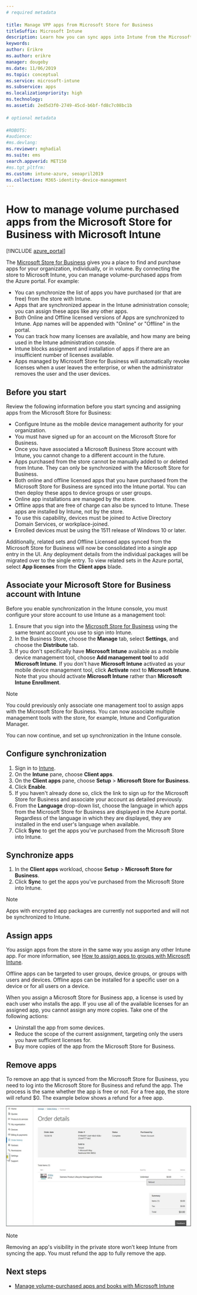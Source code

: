 ```yaml
---
# required metadata

title: Manage VPP apps from Microsoft Store for Business 
titleSuffix: Microsoft Intune
description: Learn how you can sync apps into Intune from the Microsoft Store for Business.
keywords:
author: Erikre
ms.author: erikre
manager: dougeby
ms.date: 11/06/2019
ms.topic: conceptual
ms.service: microsoft-intune
ms.subservice: apps
ms.localizationpriority: high
ms.technology:
ms.assetid: 2ed5d3f0-2749-45cd-b6bf-fd8c7c08bc1b

# optional metadata

#ROBOTS:
#audience:
#ms.devlang:
ms.reviewer: mghadial
ms.suite: ems
search.appverid: MET150
#ms.tgt_pltfrm:
ms.custom: intune-azure, seoapril2019
ms.collection: M365-identity-device-management
---
```


# How to manage volume purchased apps from the Microsoft Store for Business with Microsoft Intune

[!INCLUDE [azure_portal](../includes/azure_portal.md)]

The [Microsoft Store for Business](https://www.microsoft.com/business-store) gives you a place to find and purchase apps for your organization, individually, or in volume. By connecting the store to Microsoft Intune, you can manage volume-purchased apps from the Azure portal. For example:
* You can synchronize the list of apps you have purchased (or that are free) from the store with Intune.
* Apps that are synchronized appear in the Intune administration console; you can assign these apps like any other apps.
* Both Online and Offline licensed versions of Apps are synchronized to Intune. App names will be appended with "Online" or "Offline" in the portal.
* You can track how many licenses are available, and how many are being used in the Intune administration console.
* Intune blocks assignment and installation of apps if there are an insufficient number of licenses available.
* Apps managed by Microsoft Store for Business will automatically revoke licenses when a user leaves the enterprise, or when the administrator removes the user and the user devices.

## Before you start

Review the following information before you start syncing and assigning apps from the Microsoft Store for Business:

- Configure Intune as the mobile device management authority for your organization.
- You must have signed up for an account on the Microsoft Store for Business.
- Once you have associated a Microsoft Business Store account with Intune, you cannot change to a different account in the future.
- Apps purchased from the store cannot be manually added to or deleted from Intune. They can only be synchronized with the Microsoft Store for Business.
- Both online and offline licensed apps that you have purchased from the Microsoft Store for Business are synced into the Intune portal. You can then deploy these apps to device groups or user groups. 
- Online app installations are managed by the store.
- Offline apps that are free of charge can also be synced to Intune. These apps are installed by Intune, not by the store.
- To use this capability, devices must be joined to Active Directory Domain Services, or workplace-joined.
- Enrolled devices must be using the 1511 release of Windows 10 or later.

Additionally, related sets and Offline Licensed apps synced from the Microsoft Store for Business will now be consolidated into a single app entry in the UI. Any deployment details from the individual packages will be migrated over to the single entry. To view related sets in the Azure portal, select **App licenses** from the **Client apps** blade.

## Associate your Microsoft Store for Business account with Intune
Before you enable synchronization in the Intune console, you must configure your store account to use Intune as a management tool:
1. Ensure that you sign into the [Microsoft Store for Business](https://www.microsoft.com/business-store) using the same tenant account you use to sign into Intune.
2. In the Business Store, choose the **Manage** tab, select **Settings**, and choose the **Distribute** tab.
3. If you don't specifically have **Microsoft Intune** available as a mobile device management tool, choose **Add management tool** to add **Microsoft Intune**. If you don't have **Microsoft Intune** activated as your mobile device management tool, click **Activate** next to **Microsoft Intune**. Note that you should activate **Microsoft Intune** rather than **Microsoft Intune Enrollment**.

> [!NOTE]
> You could previously only associate one management tool to assign apps with the Microsoft Store for Business. You can now associate multiple management tools with the store, for example, Intune and Configuration Manager. 

You can now continue, and set up synchronization in the Intune console.

## Configure synchronization

1. Sign in to [Intune](https://go.microsoft.com/fwlink/?linkid=2090973).
3. On the **Intune** pane, choose **Client apps**.
1. On the **Client apps** pane, choose **Setup** > **Microsoft Store for Business**.
2. Click **Enable**.
3. If you haven't already done so, click the link to sign up for the Microsoft Store for Business and associate your account as detailed previously.
5. From the **Language** drop-down list, choose the language in which apps from the Microsoft Store for Business are displayed in the Azure portal. Regardless of the language in which they are displayed, they are installed in the end user's language when available.
6. Click **Sync** to get the apps you've purchased from the Microsoft Store into Intune.

## Synchronize apps

1. In the **Client apps** workload, choose **Setup** > **Microsoft Store for Business**.
2. Click **Sync** to get the apps you've purchased from the Microsoft Store into Intune.

> [!NOTE]
> Apps with encrypted app packages are currently not supported and will not be synchronized to Intune.

## Assign apps

You assign apps from the store in the same way you assign any other Intune app. For more information, see [How to assign apps to groups with Microsoft Intune](apps-deploy.md). 

Offline apps can be targeted to user groups, device groups, or groups with users and devices.
Offline apps can be installed for a specific user on a device or for all users on a device. 


When you assign a Microsoft Store for Business app, a license is used by each user who installs the app. If you use all of the available licenses for an assigned app, you cannot assign any more copies. Take one of the following actions:
* Uninstall the app from some devices.
* Reduce the scope of the current assignment, targeting only the users you have sufficient licenses for.
* Buy more copies of the app from the Microsoft Store for Business.

## Remove apps

To remove an app that is synced from the Microsoft Store for Business, you need to log into the Microsoft Store for Business and refund the app. The process is the same whether the app is free or not. For a free app, the store will refund $0. The example below shows a refund for a free app. 

![Screenshot of remove app details](./media/windows-store-for-business/microsoft-store-for-business-01.png)

> [!NOTE]
> Removing an app's visibility in the private store won’t keep Intune from syncing the app. You must refund the app to fully remove the app.

## Next steps

- [Manage volume-purchased apps and books with Microsoft Intune](../vpp-apps.md)
